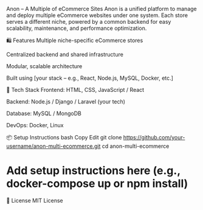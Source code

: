 Anon – A Multiple of eCommerce Sites
Anon is a unified platform to manage and deploy multiple eCommerce websites under one system. Each store serves a different niche, powered by a common backend for easy scalability, maintenance, and performance optimization.

🛍️ Features
Multiple niche-specific eCommerce stores

Centralized backend and shared infrastructure

Modular, scalable architecture

Built using [your stack – e.g., React, Node.js, MySQL, Docker, etc.]

🚀 Tech Stack
Frontend: HTML, CSS, JavaScript / React

Backend: Node.js / Django / Laravel (your tech)

Database: MySQL / MongoDB

DevOps: Docker, Linux

📦 Setup Instructions
bash
Copy
Edit
git clone https://github.com/your-username/anon-multi-ecommerce.git
cd anon-multi-ecommerce
# Add setup instructions here (e.g., docker-compose up or npm install)

📄 License
MIT License

